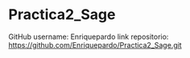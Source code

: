 # Practica2_Sage

GitHub username: Enriquepardo
link repositorio: https://github.com/Enriquepardo/Practica2_Sage.git
